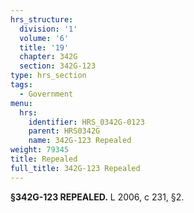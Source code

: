 ```yaml
---
hrs_structure:
  division: '1'
  volume: '6'
  title: '19'
  chapter: 342G
  section: 342G-123
type: hrs_section
tags:
  - Government
menu:
  hrs:
    identifier: HRS_0342G-0123
    parent: HRS0342G
    name: 342G-123 Repealed
weight: 79345
title: Repealed
full_title: 342G-123 Repealed
---
```

**§342G-123 REPEALED.** L 2006, c 231, §2.